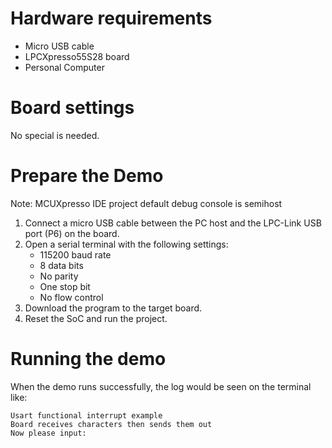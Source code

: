 Hardware requirements
===================
- Micro USB cable
- LPCXpresso55S28 board
- Personal Computer

Board settings
============
No special is needed.

Prepare the Demo
===============
Note: MCUXpresso IDE project default debug console is semihost
1.  Connect a micro USB cable between the PC host and the LPC-Link USB port (P6) on the board.
2.  Open a serial terminal with the following settings:
    - 115200 baud rate
    - 8 data bits
    - No parity
    - One stop bit
    - No flow control
3.  Download the program to the target board.
4.  Reset the SoC and run the project.

Running the demo
===============
When the demo runs successfully, the log would be seen on the terminal like:

~~~~~~~~~~~~~~~~~~~~~~~~~~~~~~~~~~~~~~~~~
Usart functional interrupt example
Board receives characters then sends them out
Now please input:
~~~~~~~~~~~~~~~~~~~~~~~~~~~~~~~~~~~~~~~~~
